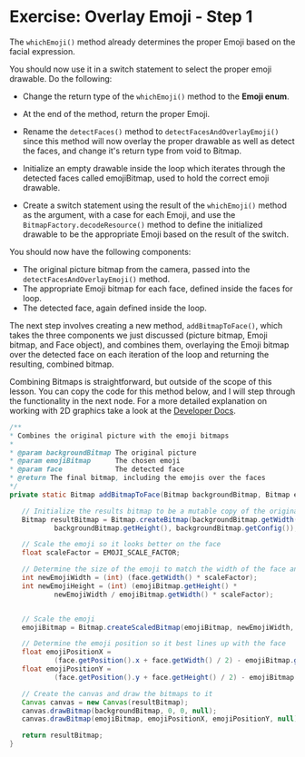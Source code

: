 # Exercise: Overlay Emoji - Step 1

The ```whichEmoji()``` method already determines the proper Emoji based on the facial expression.

You should now use it in a switch statement to select the proper emoji drawable. Do the following:

- Change the return type of the ```whichEmoji()``` method to the __Emoji enum__.

- At the end of the method, return the proper Emoji.

- Rename the ```detectFaces()``` method to ```detectFacesAndOverlayEmoji()``` since this method will now overlay the proper drawable as well as detect the faces, and change it's return type from void to Bitmap. 

- Initialize an empty drawable inside the loop which iterates through the detected faces called emojiBitmap, used to hold the correct emoji drawable. 

- Create a switch statement using the result of the ```whichEmoji()``` method as the argument, with a case for each Emoji, and use the ```BitmapFactory.decodeResource()``` method to define the initialized drawable to be the appropriate Emoji based on the result of the switch.

You should now have the following components: 
- The original picture bitmap from the camera, passed into the ```detectFacesAndOverlayEmoji()``` method. 
- The appropriate Emoji bitmap for each face, defined inside the faces for loop. 
- The detected face, again defined inside the loop.

The next step involves creating a new method, ```addBitmapToFace()```, which takes the three components we just discussed (picture bitmap, Emoji bitmap, and Face object), and combines them, overlaying the Emoji bitmap over the detected face on each iteration of the loop and returning the resulting, combined bitmap.

Combining Bitmaps is straightforward, but outside of the scope of this lesson. 
You can copy the code for this method below, and I will step through the functionality in the next node. 
For a more detailed explanation on working with 2D graphics take a look at the [Developer Docs](https://developer.android.com/guide/topics/graphics/2d-graphics.html).


```java
/**
* Combines the original picture with the emoji bitmaps
*
* @param backgroundBitmap The original picture
* @param emojiBitmap      The chosen emoji
* @param face             The detected face
* @return The final bitmap, including the emojis over the faces
*/
private static Bitmap addBitmapToFace(Bitmap backgroundBitmap, Bitmap emojiBitmap, Face face) {

   // Initialize the results bitmap to be a mutable copy of the original image
   Bitmap resultBitmap = Bitmap.createBitmap(backgroundBitmap.getWidth(),
           backgroundBitmap.getHeight(), backgroundBitmap.getConfig());

   // Scale the emoji so it looks better on the face
   float scaleFactor = EMOJI_SCALE_FACTOR;

   // Determine the size of the emoji to match the width of the face and preserve aspect ratio
   int newEmojiWidth = (int) (face.getWidth() * scaleFactor);
   int newEmojiHeight = (int) (emojiBitmap.getHeight() *
           newEmojiWidth / emojiBitmap.getWidth() * scaleFactor);


   // Scale the emoji
   emojiBitmap = Bitmap.createScaledBitmap(emojiBitmap, newEmojiWidth, newEmojiHeight, false);

   // Determine the emoji position so it best lines up with the face
   float emojiPositionX =
           (face.getPosition().x + face.getWidth() / 2) - emojiBitmap.getWidth() / 2;
   float emojiPositionY =
           (face.getPosition().y + face.getHeight() / 2) - emojiBitmap.getHeight() / 3;

   // Create the canvas and draw the bitmaps to it
   Canvas canvas = new Canvas(resultBitmap);
   canvas.drawBitmap(backgroundBitmap, 0, 0, null);
   canvas.drawBitmap(emojiBitmap, emojiPositionX, emojiPositionY, null);

   return resultBitmap;
}
```